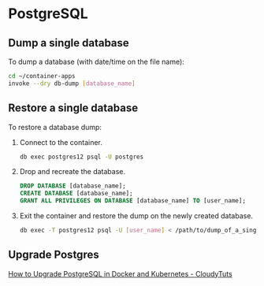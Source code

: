 # PostgreSQL

## Dump a single database

To dump a database (with date/time on the file name):

```bash
cd ~/container-apps
invoke --dry db-dump [database_name]
```

## Restore a single database

To restore a database dump:

1. Connect to the container.
   ```bash
   db exec postgres12 psql -U postgres
   ```
2. Drop and recreate the database.
   ```sql
   DROP DATABASE [database_name];
   CREATE DATABASE [database_name];
   GRANT ALL PRIVILEGES ON DATABASE [database_name] TO [user_name];
   ```
3. Exit the container and restore the dump on the newly created database.
   ```bash
   db exec -T postgres12 psql -U [user_name] < /path/to/dump_of_a_single_database.sql
   ```

## Upgrade Postgres

[How to Upgrade PostgreSQL in Docker and Kubernetes - CloudyTuts](https://www.cloudytuts.com/tutorials/docker/how-to-upgrade-postgresql-in-docker-and-kubernetes/)
